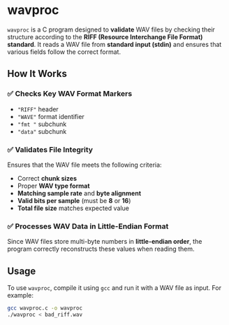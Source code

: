 # wavproc
`wavproc` is a C program designed to **validate** WAV files by checking their structure according to the **RIFF (Resource Interchange File Format) standard**. It reads a WAV file from **standard input (stdin)** and ensures that various fields follow the correct format.

## How It Works

### ✅ Checks Key WAV Format Markers
- `"RIFF"` header  
- `"WAVE"` format identifier  
- `"fmt "` subchunk  
- `"data"` subchunk  

### ✅ Validates File Integrity
Ensures that the WAV file meets the following criteria:  
- Correct **chunk sizes**  
- Proper **WAV type format**  
- **Matching sample rate** and **byte alignment**  
- **Valid bits per sample** (must be **8** or **16**)  
- **Total file size** matches expected value  

### ✅ Processes WAV Data in Little-Endian Format
Since WAV files store multi-byte numbers in **little-endian order**, the program correctly reconstructs these values when reading them.  

## Usage
To use `wavproc`, compile it using `gcc` and run it with a WAV file as input. For example:  

```sh
gcc wavproc.c -o wavproc
./wavproc < bad_riff.wav
